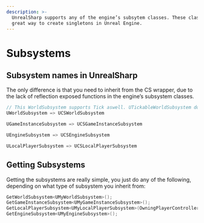 ```yaml
---
description: >-
  UnrealSharp supports any of the engine’s subsytem classes. These classes are
  great way to create singletons in Unreal Engine.
---
```


# Subsystems

## Subsystem names in UnrealSharp <a href="#subsystem-names-in-unrealsharp" id="subsystem-names-in-unrealsharp"></a>

The only difference is that you need to inherit from the CS wrapper, due to the lack of reflection exposed functions in the engine’s subsystem classes.

```csharp
// This WorldSubsystem supports Tick aswell. UTickableWorldSubsystem doesn't exist in UnrealSharp.
UWorldSubsystem => UCSWorldSubsystem

UGameInstanceSubsystem => UCSGameInstanceSubsystem

UEngineSubsystem => UCSEngineSubsystem

ULocalPlayerSubsystem => UCSLocalPlayerSubsystem
```

## Getting Subsystems <a href="#getting-subsystems" id="getting-subsystems"></a>

Getting the subsystems are really simple, you just do any of the following, depending on what type of subsystem you inherit from:

```csharp
GetWorldSubsystem<UMyWorldSubsystem>();
GetGameInstanceSubsystem<UMyGameInstanceSubsystem>();
GetLocalPlayerSubsystem<UMyLocalPlayerSubsystem>(OwningPlayerController);
GetEngineSubsystem<UMyEngineSubsystem>();
```
